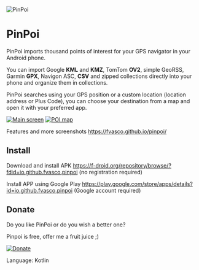 ![PinPoi](https://raw.githubusercontent.com/fvasco/pinpoi/master/app/src/main/res/mipmap-mdpi/ic_launcher.png)
# PinPoi

PinPoi imports thousand points of interest for your GPS navigator in your Android phone.

You can import Google **KML** and **KMZ**, TomTom **OV2**, simple GeoRSS, Garmin **GPX**, Navigon ASC, **CSV** and zipped collections directly into your phone and organize them in collections.

PinPoi searches using your GPS position or a custom location (location address or Plus Code), you can choose your destination from a map and open it with your preferred app.

[![Main screen](https://fvasco.github.io/pinpoi/main.png)](https://fvasco.github.io/pinpoi/main.png)
[![POI map](https://fvasco.github.io/pinpoi/poi-list-map.png)](https://fvasco.github.io/pinpoi/poi-list-map.png)

Features and more screenshots https://fvasco.github.io/pinpoi/

## Install

Download and install APK https://f-droid.org/repository/browse/?fdid=io.github.fvasco.pinpoi (no registration required)

Install APP using Google Play https://play.google.com/store/apps/details?id=io.github.fvasco.pinpoi (Google account required)

## Donate

Do you like PinPoi or do you wish a better one?

Pinpoi is free, offer me a fruit juice ;)

[![Donate](https://www.paypalobjects.com/en_GB/i/btn/btn_donate_LG.gif)](https://www.paypal.me/FrancescoVasco/2)


Language: Kotlin
